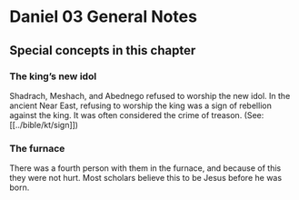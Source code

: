 # Daniel 03 General Notes
## Special concepts in this chapter

### The king’s new idol

Shadrach, Meshach, and Abednego refused to worship the new idol. In the ancient Near East, refusing to worship the king was a sign of rebellion against the king. It was often considered the crime of treason. (See: [[../bible/kt/sign]])

### The furnace

There was a fourth person with them in the furnace, and because of this they were not hurt. Most scholars believe this to be Jesus before he was born.